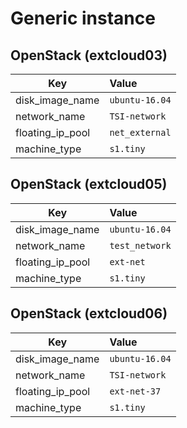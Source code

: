 # Generic instance

## OpenStack (extcloud03)

Key | Value
--- | :---
disk_image_name   | `ubuntu-16.04`
network_name      | `TSI-network`
floating_ip_pool  | `net_external`
machine_type      | `s1.tiny`


## OpenStack (extcloud05)

Key | Value
--- | :---
disk_image_name  | `ubuntu-16.04`
network_name     | `test_network`
floating_ip_pool | `ext-net`
machine_type     | `s1.tiny`


## OpenStack (extcloud06)

Key | Value
--- | :---
disk_image_name  | `ubuntu-16.04`
network_name     | `TSI-network`
floating_ip_pool | `ext-net-37`
machine_type     | `s1.tiny`
